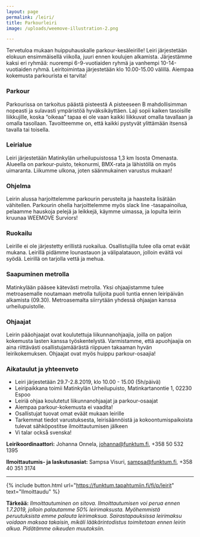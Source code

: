 ```yaml
---
layout: page
permalink: /leiri/
title: Parkourleiri
image: /uploads/weemove-illustration-2.png

---
```


Tervetuloa mukaan huippuhauskalle parkour-kesäleirille! Leiri järjestetään elokuun
ensimmäisellä viikolla, juuri ennen koulujen alkamista. Järjestämme kaksi eri ryhmää:
nuorempi 6-9-vuotiaiden ryhmä ja vanhempi 10-14-vuotiaiden ryhmä. Leiritoimintaa
järjestetään klo 10.00-15.00 välillä. Aiempaa kokemusta parkourista ei tarvita! 

### Parkour
Parkourissa on tarkoitus päästä pisteestä A pisteeseen B mahdollisimman nopeasti ja
sulavasti ympäristöä hyväksikäyttäen. Laji sopii kaiken tasoisille liikkujille, koska
“oikeaa” tapaa ei ole vaan kaikki liikkuvat omalla tavallaan ja omalla tasollaan.
Tavoitteemme on, että kaikki pystyvät ylittämään itsensä tavalla tai toisella. 

### Leirialue
Leiri järjestetään Matinkylän urheilupuistossa 1,3 km Isosta Omenasta. Alueella on
parkour-puisto, tekonurmi, BMX-rata ja lähistöllä on myös uimaranta. Liikumme
ulkona, joten säänmukainen varustus mukaan!

### Ohjelma
Leirin alussa harjoittelemme parkourin perusteita ja haasteita lisätään vähitellen.
Parkourin ohella harjoittelemme myös slack line -tasapainoilua, pelaamme hauskoja
pelejä ja leikkejä, käymme uimassa, ja lopulta leirin kruunaa WEEMOVE Surviors! 

### Ruokailu
Leirille ei ole järjestetty erillistä ruokailua. Osallistujilla tulee olla omat eväät mukana.
Leirillä pidämme lounastauon ja välipalatauon, jolloin eväitä voi syödä. Leirillä on
tarjolla vettä ja mehua.

### Saapuminen metrolla
Matinkylään pääsee kätevästi metrolla. Yksi ohjaajistamme tulee metroasemalle
noutamaan metrolla tulijoita puoli tuntia ennen leiripäivän alkamista (09.30).
Metroasemalta siirrytään yhdessä ohjaajan kanssa urheilupuistolle.

### Ohjaajat
Leirin pääohjaajat ovat koulutettuja liikunnanohjaajia, joilla on paljon kokemusta lasten
kanssa työskentelystä. Varmistamme, että apuohjaajia on aina riittävästi
osallistujamäärästä riippuen takaaman hyvän leirikokemuksen. Ohjaajat ovat myös
huippu parkour-osaajia!

### Aikataulut ja yhteenveto

- Leiri järjestetään 29.7-2.8.2019, klo 10.00 - 15.00 (5h/päivä)
- Leiripaikkana toimii Matinkylän Urheilupuisto, Matinkartanontie 1, 02230 Espoo
- Leiriä ohjaa koulutetut liikunnanohjaajat ja parkour-osaajat
- Aiempaa parkour-kokemusta ei vaadita!
- Osallistujat tuovat omat eväät mukaan leirille
- Tarkemmat tiedot varustuksesta, leirisäännöistä ja kokoontumispaikoista tulevat sähköpostitse ilmoittautumisen jälkeen
- Vi talar också svenska!


__Leirikoordinaattori:__ Johanna Onnela, johanna@funktum.fi, +358 50 532 1395

__Ilmoittautumis- ja laskutusasiat:__ Sampsa Visuri, sampsa@funktum.fi, +358 40 351 3174

---

{% include button.html url="https://funktum.tapahtumiin.fi/fi/p/leirit" text="Ilmoittaudu" %}


__Tärkeää:__ _Ilmoittautuminen on sitova. Ilmoittautumisen voi perua ennen 1.7.2019, jolloin
palautamme 50% leirimaksusta. Myöhemmistä peruutuksista emme palauta
leirimaksua. Sairastapauksissa leirimaksu voidaan maksaa takaisin, mikäli
lääkärintodistus toimitetaan ennen leirin alkua. Pidätämme oikeuden muutoksiin._





